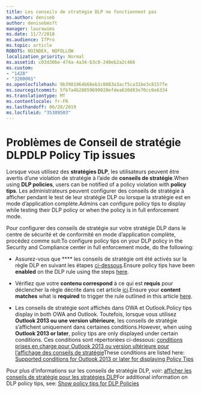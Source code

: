```yaml
---
title: Les conseils de stratégie DLP ne fonctionnent pas
ms.author: deniseb
author: denisebmsft
manager: laurawims
ms.date: 11/7/2018
ms.audience: ITPro
ms.topic: article
ROBOTS: NOINDEX, NOFOLLOW
localization_priority: Normal
ms.assetid: c03d30be-474a-4a34-b3c0-240eb2a2c466
ms.custom:
- "1428"
- "3200001"
ms.openlocfilehash: 9b3981964b66eb1c8083a3acf5ca31be3c8157fe
ms.sourcegitcommit: 5fb7a4b28859690020efdea630d03e70cc0e6334
ms.translationtype: MT
ms.contentlocale: fr-FR
ms.lasthandoff: 06/28/2019
ms.locfileid: "35389503"
---
```

# <a name="dlp-policy-tip-issues"></a><span data-ttu-id="42686-102">Problèmes de Conseil de stratégie DLP</span><span class="sxs-lookup"><span data-stu-id="42686-102">DLP Policy Tip issues</span></span>

<span data-ttu-id="42686-103">Lorsque vous utilisez des **stratégies DLP**, les utilisateurs peuvent être avertis d’une violation de stratégie à l’aide de **conseils de stratégie**.</span><span class="sxs-lookup"><span data-stu-id="42686-103">When using **DLP policies**, users can be notified of a policy violation with **policy tips**.</span></span> <span data-ttu-id="42686-104">Les administrateurs peuvent configurer des conseils de stratégie à afficher pendant le test de leur stratégie DLP ou lorsque la stratégie est en mode d’application complète.</span><span class="sxs-lookup"><span data-stu-id="42686-104">Admins can configure policy tips to display while testing their DLP policy or when the policy is in full enforcement mode.</span></span>
  
<span data-ttu-id="42686-105">Pour configurer des conseils de stratégie sur votre stratégie DLP dans le centre de sécurité et de conformité en mode d’application complète, procédez comme suit:</span><span class="sxs-lookup"><span data-stu-id="42686-105">To configure policy tips on your DLP policy in the Security and Compliance center in full enforcement mode, do the following:</span></span>
  
- <span data-ttu-id="42686-106">Assurez-vous que \*\*\*\* les conseils de stratégie ont été activés sur la règle DLP en suivant les étapes [ci-dessous](https://docs.microsoft.com/office365/securitycompliance/use-notifications-and-policy-tips).</span><span class="sxs-lookup"><span data-stu-id="42686-106">Ensure policy tips have been **enabled** on the DLP rule using the steps [here](https://docs.microsoft.com/office365/securitycompliance/use-notifications-and-policy-tips).</span></span>

- <span data-ttu-id="42686-107">Vérifiez que votre **contenu correspond** à ce qui est **requis** pour déclencher la règle décrite dans cet article [ici](https://docs.microsoft.com/office365/securitycompliance/what-the-sensitive-information-types-look-for).</span><span class="sxs-lookup"><span data-stu-id="42686-107">Ensure your **content matches** what is **required** to trigger the rule outlined in this article [here](https://docs.microsoft.com/office365/securitycompliance/what-the-sensitive-information-types-look-for).</span></span>

- <span data-ttu-id="42686-108">Les conseils de stratégie sont affichés dans OWA et Outlook.</span><span class="sxs-lookup"><span data-stu-id="42686-108">Policy tips display in both OWA and Outlook.</span></span> <span data-ttu-id="42686-109">Toutefois, lorsque vous utilisez **Outlook 2013 ou une version ultérieure**, les conseils de stratégie s’affichent uniquement dans certaines conditions.</span><span class="sxs-lookup"><span data-stu-id="42686-109">However, when using **Outlook 2013 or later**, policy tips are only displayed under certain conditions.</span></span> <span data-ttu-id="42686-110">Ces conditions sont répertoriées ci-dessous: [conditions prises en charge pour Outlook 2013 ou version ultérieure pour l’affichage des conseils de stratégie](https://docs.microsoft.com/office365/securitycompliance/use-notifications-and-policy-tips#outlook-2013-and-later-supports-showing-policy-tips-for-only-some-conditions)</span><span class="sxs-lookup"><span data-stu-id="42686-110">These conditions are listed here: [Supported conditions for Outlook 2013 or later for displaying Policy Tips](https://docs.microsoft.com/office365/securitycompliance/use-notifications-and-policy-tips#outlook-2013-and-later-supports-showing-policy-tips-for-only-some-conditions)</span></span>

<span data-ttu-id="42686-111">Pour plus d’informations sur les conseils de stratégie DLP, voir: [afficher les conseils de stratégie pour les stratégies DLP](https://docs.microsoft.com/office365/securitycompliance/use-notifications-and-policy-tips)</span><span class="sxs-lookup"><span data-stu-id="42686-111">For additional information on DLP policy tips, see: [Show policy tips for DLP Policies](https://docs.microsoft.com/office365/securitycompliance/use-notifications-and-policy-tips)</span></span>
  